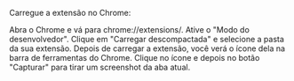 Carregue a extensão no Chrome:

Abra o Chrome e vá para chrome://extensions/.
Ative o "Modo do desenvolvedor".
Clique em "Carregar descompactada" e selecione a pasta da sua extensão.
Depois de carregar a extensão, você verá o ícone dela na barra de ferramentas do Chrome. Clique no ícone e depois no botão "Capturar" para tirar um screenshot da aba atual.
